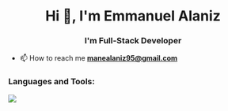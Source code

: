 <h1 align="center">Hi 👋, I'm Emmanuel Alaniz</h1>
<h3 align="center">I'm Full-Stack Developer</h3>

- 📫 How to reach me **manealaniz95@gmail.com**


<h3 align="left">Languages and Tools:</h3>
<p align="left">
  <a href="https://skillicons.dev">
    <img src="https://skillicons.dev/icons?i=html,css,js,typescript,vue,nuxt,react,redux,next,angular,astro,sass,tailwindcss,bootstrap,figma,nodejs,express,nestjs,prisma,mysql,postgresql,mongodb,firebase,git,github,npm,pnpm,docker,aws,vite,webpack,jest,vscode,windows,linux,bash&perline=12" />
  </a>
</p>
